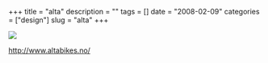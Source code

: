 +++
title = "alta"
description = ""
tags = []
date = "2008-02-09"
categories = ["design"]
slug = "alta"
+++


 

  <div id="screens-thumbs" class="clearfix">
    <div class="txt-center" id="design-submission"><a href="http://www.altabikes.no/"><img id='bluga-thumbnail-980' class='bluga-thumbnail large' src='//konigi.com/media/bluga/
wt47f27ef69e62d_0.jpg'/></a></div>  
  </div>   
<p><a href="http://www.altabikes.no/">http://www.altabikes.no/</a></p>




